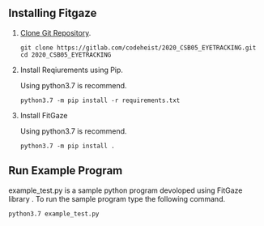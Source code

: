 ## Installing Fitgaze


1. [Clone Git Repository](https://gitlab.com/codeheist/2020_CSB05_EYETRACKING.git).


    ```
    git clone https://gitlab.com/codeheist/2020_CSB05_EYETRACKING.git
    cd 2020_CSB05_EYETRACKING
    ```

2. Install Reqiurements using Pip.

    Using python3.7 is recommend.

    ```
    python3.7 -m pip install -r requirements.txt

    ```
3. Install FitGaze 

    Using python3.7 is recommend.

    ```
    python3.7 -m pip install .

    ```
    
## Run Example Program

example_test.py is a sample python program devoloped using FitGaze library .
To run the sample program type the following command.

```
python3.7 example_test.py

```
